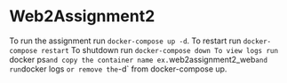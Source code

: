 # Web2Assignment2

To run the assignment run `docker-compose up -d`.
To restart run `docker-compose restart`
To shutdown run `docker-compose down
To view logs run `docker ps` and copy the container name ex. `web2assignment2_web` and run `docker logs <container name>` or remove the `-d` from docker-compose up.

